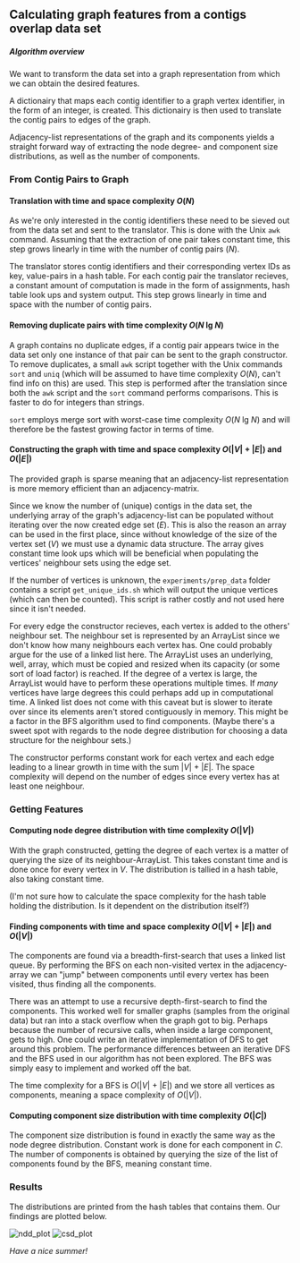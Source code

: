 ## Calculating graph features from a contigs overlap data set

##### Algorithm overview

We want to transform the data set into a graph representation from which we can
obtain the desired features.

A dictionairy that maps each contig identifier to a graph
vertex identifier, in the form of an integer, is created. This dictionairy is
then used to translate the contig pairs to edges of the graph.

Adjacency-list representations of the graph and its components yields a
straight forward way of extracting the node degree- and component size
distributions, as well as the number of components.

### From Contig Pairs to Graph

#### Translation with time and space complexity *O*(_N_)

As we're only interested in the contig identifiers these need to be sieved
out from the data set and sent to the translator. This is done with the Unix
`awk` command. Assuming that the extraction of one pair takes constant time,
this step grows linearly in time with the number of contig pairs (_N_).

The translator stores contig identifiers and their corresponding vertex IDs
as key, value-pairs in a hash table.
For each contig pair the translator recieves, a constant amount of
computation is made in the form of assignments, hash table look
ups and system output. This step grows linearly in time and space with the
number of contig pairs.

#### Removing duplicate pairs with time complexity *O*(_N_ lg _N_)

A graph contains no duplicate edges, if a contig pair appears twice in the data
set only one instance of that pair can be sent to the graph constructor.
To remove duplicates, a small `awk` script together with the Unix commands
`sort` and `uniq` (which will be assumed to have time complexity *O*(_N_),
can't find info on this) are used.
This step is performed after the translation since both the `awk` script and
the `sort` command performs comparisons. This is faster to do for integers than
strings.

`sort` employs merge sort with worst-case time complexity *O*(_N_ lg _N_)
and will therefore be the fastest growing factor in terms of time.

#### Constructing the graph with time and space complexity *O*(|_V_| + |_E_|) and *O*(|_E_|)

The provided graph is sparse meaning that an adjacency-list representation is
more memory efficient than an adjacency-matrix.

Since we know the number of (unique) contigs in the data set, the underlying
array of the graph's adjacency-list can be populated without iterating over
the now created edge set (_E_). This is also the reason an array can be used in
the first place, since without knowledge of the size of the vertex set (_V_) we
must use a dynamic data structure. The array gives constant time look ups which
will be beneficial when populating the vertices' neighbour sets using the edge
set.

If the number of vertices is unknown, the `experiments/prep_data` folder
contains a script `get_unique_ids.sh` which will output the unique vertices
(which can then be counted).
This script is rather costly and not used here since it isn't needed.

For every edge the constructor recieves, each vertex is added to the others'
neighbour set. The neighbour set is represented by an ArrayList since we don't
know how many neighbours each vertex has. One could probably argue for the use
of a linked list here. The ArrayList uses an underlying, well, array, which
must be copied and resized when its capacity (or some sort of load factor) is
reached. If the degree of a vertex is large, the ArrayList would have to
perform these operations multiple times. If _many_ vertices have large degrees
this could perhaps add up in computational time. A linked list does not come
with this caveat but is slower to iterate over since its elements aren't
stored contiguously in memory. This might be a factor in the BFS algorithm
used to find components.
(Maybe there's a sweet spot with regards to the node degree distribution for
choosing a data structure for the neighbour sets.)

The constructor performs constant work for each vertex and each edge leading to
a linear growth in time with the sum |_V_| + |_E_|. The space complexity will
depend on the number of edges since every vertex has at least one neighbour.

### Getting Features

#### Computing node degree distribution with time complexity *O*(|_V_|)

With the graph constructed, getting the degree of each vertex is a matter of
querying the size of its neighbour-ArrayList. This takes constant time and is
done once for every vertex in _V_. The distribution is tallied in a hash table,
also taking constant time.

(I'm not sure how to calculate the space complexity for the hash table holding
the distribution. Is it dependent on the distribution itself?)

#### Finding components with time and space complexity *O*(|_V_| + |_E_|) and *O*(|_V_|)

The components are found via a breadth-first-search that uses a linked list
queue. By performing the BFS on each non-visited vertex in the adjacency-array
we can "jump" between components until every vertex has been visited, thus
finding all the components.

There was an attempt to use a recursive depth-first-search to find the
components. This worked well for smaller graphs (samples from the original
data) but ran into a stack overflow when the graph got to big. Perhaps
because the number of recursive calls, when inside a large component, gets to
high. One could write an iterative implementation of DFS to get around this
problem. The performance differences between an iterative DFS and the BFS used
in our algorithm has not been explored. The BFS was simply easy to implement
and worked off the bat.

The time complexity for a BFS is *O*(|_V_| + |_E_|) and we store all vertices
as components, meaning a space complexity of *O*(|_V_|).

#### Computing component size distribution with time complexity *O*(|_C_|)

The component size distribution is found in exactly the same way as the node
degree distribution. Constant work is done for each component in _C_. The
number of components is obtained by querying the size of the list of components
found by the BFS, meaning constant time.

### Results

The distributions are printed from the hash tables that contains them. Our
findings are plotted below.

![ndd_plot](https://user-images.githubusercontent.com/59459559/120906848-23370a80-c65d-11eb-9db5-afc51bf328ad.png)
![csd_plot](https://user-images.githubusercontent.com/59459559/120906843-1fa38380-c65d-11eb-92af-cdc1cefc3107.png)

_Have a nice summer!_
